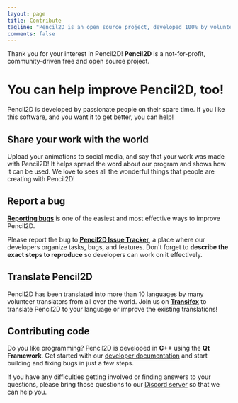 ```yaml
---
layout: page
title: Contribute
tagline: "Pencil2D is an open source project, developed 100% by volunteers."
comments: false
---
```


<style>
#upload-action {
  line-height: 2rem;
  display: block;
}

#upload-action img {
  height: 2rem;
  vertical-align: middle;
}

.btn, .btn:hover {
	background: rgb(20,95,179);
	border-color: rgb(67,128,196);
  padding: 0.5rem 1rem;
}
</style>

Thank you for your interest in Pencil2D! **Pencil2D** is a not-for-profit, community-driven free and open source project.

# You can help improve Pencil2D, too!

Pencil2D is developed by passionate people on their spare time.
If you like this software, and you want it to get better, you can help!

## Share your work with the world

Upload your animations to social media, and say that your work was made with Pencil2D! It helps spread the word about our program and shows how it can be used. We love to sees all the wonderful things that people are creating with Pencil2D!

## Report a bug

**[Reporting bugs][3]** is one of the easiest and most effective ways to improve Pencil2D.

Please report the bug to **[Pencil2D Issue Tracker][3]**, a place where our developers organize tasks, bugs, and features. Don't forget to **describe the exact steps to reproduce** so developers can work on it effectively.

## Translate Pencil2D

Pencil2D has been translated into more than 10 languages by many volunteer translators from all over the world.
Join us on **[Transifex][4]** to translate Pencil2D to your language or improve the existing translations!

## Contributing code

Do you like programming? Pencil2D is developed in **C++** using the **Qt Framework**. Get started with our [developer documentation][1] and start building and fixing bugs in just a few steps.

If you have any difficulties getting involved or finding answers to your questions, please bring those questions to our [Discord server][5] so that we can help you.


[0]: https://github.com/pencil2d/pencil
[1]: https://dev.pencil2d.org/  "Developer documentation"
[2]: http://www.gnu.org/licenses/old-licenses/gpl-2.0.html "GPLv2"
[3]: https://github.com/pencil2d/pencil/issues "Issue Tracker"
[4]: https://www.transifex.com/pencil2d/pencil2d/ "Transifex"
[5]: https://discord.gg/8FxdV2g "Pencil2D Discord server"
